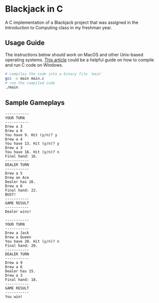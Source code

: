 # Blackjack in C

A C implementation of a Blackjack project that was assigned in the Introduction to Computing class in my freshman year.

## Usage Guide
The instructions below should work on MacOS and other Unix-based operating systems.
[This article](https://unstop.com/blog/how-to-run-c-program) could be a helpful 
guide on how to compile and run C code on Windows.

```bash
# compiles the code into a binary file `main`
gcc -o main main.c
# run the compiled code
./main
```

## Sample Gameplays
```
-----------
YOUR TURN
-----------
Drew a 3
Drew a 6
You have 9. Hit (y/n)? y
Drew a 4
You have 13. Hit (y/n)? y
Drew a 3
You have 16. Hit (y/n)? n
Final hand: 16.
-----------
DEALER TURN
-----------
Drew a 5
Drew an Ace
Dealer has 16.
Drew a 6
Final hand: 22.
BUST!
-----------
GAME RESULT
-----------
Dealer wins!
```

```
-----------
YOUR TURN
-----------
Drew a Jack
Drew a Queen
You have 20. Hit (y/n)? n
Final hand: 20.
-----------
DEALER TURN
-----------
Drew a 9
Drew a 6
Dealer has 15.
Drew a 3
Final hand: 18.
-----------
GAME RESULT
-----------
You win!
```